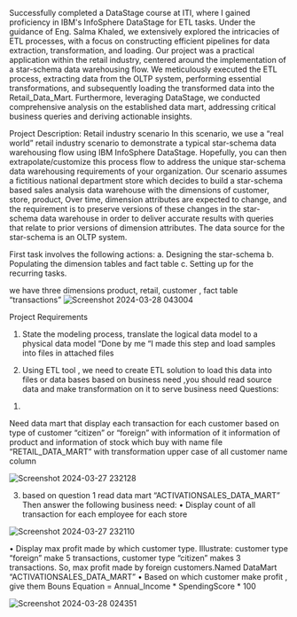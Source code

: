 Successfully completed a DataStage course at ITI, where I gained proficiency in IBM's InfoSphere DataStage for ETL tasks. Under the guidance of Eng. Salma Khaled, we extensively explored the intricacies of ETL processes, with a focus on constructing efficient pipelines for data extraction, transformation, and loading.
Our project was a practical application within the retail industry, centered around the implementation of a star-schema data warehousing flow.
We meticulously executed the ETL process, extracting data from the OLTP system, performing essential transformations, and subsequently loading the transformed data into the Retail_Data_Mart.
Furthermore, leveraging DataStage, we conducted comprehensive analysis on the established data mart, addressing critical business queries and deriving actionable insights.


Project Description:
Retail industry scenario In this scenario, we use a “real world” retail industry scenario to demonstrate a typical star-schema data warehousing flow using IBM InfoSphere DataStage. Hopefully, you can then extrapolate/customize this process flow to address the unique star-schema data warehousing requirements of your organization.
Our scenario assumes a fictitious national department store which decides to build a star-schema based sales analysis data warehouse with the dimensions of customer, store, product, Over time, dimension attributes are expected to change, and the requirement is to preserve versions of these changes in the star-schema data warehouse in order to deliver accurate results with queries that relate to prior versions of dimension attributes. The data source for the star-schema is an OLTP system.

First task involves the following actions:
a. Designing the star-schema
b. Populating the dimension tables and fact table
c. Setting up for the recurring tasks.

we have three dimensions product, retail, customer , fact table “transactions” 
![Screenshot 2024-03-28 043004](https://github.com/RadwaEsamiel/DataStage-ETL-Retail-Analytics/assets/151566696/1e93e369-9d55-49b6-be12-64aba7b0bd18)


Project Requirements
1. State the modeling process, translate the logical data model to a physical data model “Done by me “I made this step and load samples into files in attached files



2. Using ETL tool , we need to create ETL solution to load this data into files or data bases based on business need ,you should read source data and make transformation on it to serve business need
Questions:

1)
Need data mart that display each transaction for each customer based on type of customer “citizen” or “foreign” with information of it information of product and information of stock which buy with name file “RETAIL_DATA_MART” with transformation upper case of all customer name column

![Screenshot 2024-03-27 232128](https://github.com/RadwaEsamiel/DataStage-ETL-Retail-Analytics/assets/151566696/3fc8176a-64ba-400f-93f4-def8628a3028)




3. based on question 1 read data mart “ACTIVATIONSALES_DATA_MART”
Then answer the following business need:
• Display count of all transaction for each employee for each store

![Screenshot 2024-03-27 232110](https://github.com/RadwaEsamiel/DataStage-ETL-Retail-Analytics/assets/151566696/311f781f-f860-4b62-97c5-60e1112fd224)



• Display max profit made by which customer type. Illustrate: customer type “foreign” make 5 transactions, customer type “citizen” makes 3 transactions.
So, max profit made by foreign customers.Named DataMart “ACTIVATIONSALES_DATA_MART”
• Based on which customer make profit , give them Bouns
Equation = Annual_Income * SpendingScore * 100

![Screenshot 2024-03-28 024351](https://github.com/RadwaEsamiel/DataStage-ETL-Retail-Analytics/assets/151566696/d71f1c2f-e856-4ce5-a8d0-830ebbeabd8f)



